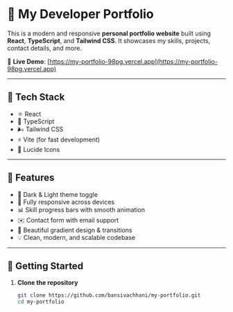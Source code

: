 # 💼 My Developer Portfolio

This is a modern and responsive **personal portfolio website** built using **React**, **TypeScript**, and **Tailwind CSS**. It showcases my skills, projects, contact details, and more.

🔗 **Live Demo**: [https://my-portfolio-98pg.vercel.app](https://my-portfolio-98pg.vercel.app)

---

## 🔧 Tech Stack

- ⚛️ React
- 📘 TypeScript
- 🌬 Tailwind CSS
- ⚡ Vite (for fast development)
- 🎨 Lucide Icons

---

## 📸 Features

- 🌙 Dark & Light theme toggle
- 📱 Fully responsive across devices
- 📊 Skill progress bars with smooth animation
- ✉️ Contact form with email support
- 🎨 Beautiful gradient design & transitions
- 💡 Clean, modern, and scalable codebase

---

## 🚀 Getting Started

1. **Clone the repository**
   ```bash
   git clone https://github.com/bansivachhani/my-portfolio.git
   cd my-portfolio
